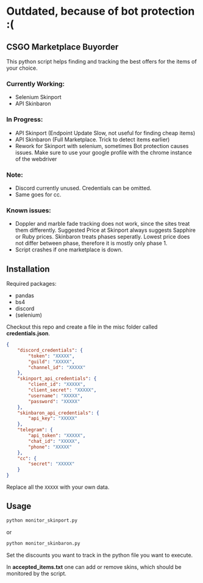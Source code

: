 # Outdated, because of bot protection :(

## CSGO Marketplace Buyorder

This python script helps finding and tracking the best offers for the items of your choice.

### Currently Working:
- Selenium Skinport
- API Skinbaron

### In Progress:
- API Skinport (Endpoint Update Slow, not useful for finding cheap items)
- API Skinbaron (Full Marketplace. Trick to detect items earlier)
- Rework for Skinport with selenium, sometimes Bot protection causes issues. Make sure to use your google profile with the chrome instance of the webdriver

### Note:
- Discord currently unused. Credentials can be omitted.
- Same goes for cc.

### Known issues:
- Doppler and marble fade tracking does not work, since the sites treat them differently. Suggested Price at Skinport always suggests Sapphire or Ruby prices. Skinbaron treats phases seperatly. Lowest price does not differ between phase, therefore it is mostly only phase 1.
- Script crashes if one marketplace is down.

## Installation

Required packages:
- pandas
- bs4
- discord
- (selenium)

Checkout this repo and create a file in the misc folder called **credentials.json**.

```json
{
    "discord_credentials": {
        "token": "XXXXX",
        "guild": "XXXXX",
        "channel_id": "XXXXX"
    },
    "skinport_api_credentials": {
        "client_id": "XXXXX",
        "client_secret": "XXXXX",
        "username": "XXXXX",
        "password": "XXXXX"
    },
    "skinbaron_api_credentials": {
        "api_key": "XXXXX"
    },
    "telegram": {
        "api_token": "XXXXX",
        "chat_id": "XXXXX",
        "phone": "XXXXX"
    },
    "cc": {
        "secret": "XXXXX"
    }
}
```

Replace all the `XXXXX` with your own data.

## Usage

```bash
python monitor_skinport.py
```
or
```bash
python monitor_skinbaron.py
```

Set the discounts you want to track in the python file you want to execute.

In **accepted_items.txt** one can add or remove skins, which should be monitored by the script. 
